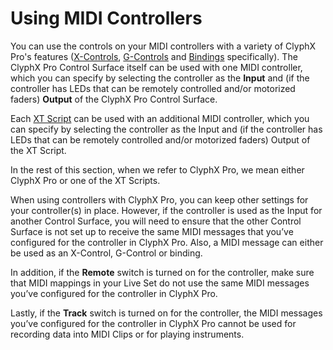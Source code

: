 # Using MIDI Controllers

You can use the controls on your MIDI controllers with a variety of ClyphX Pro's features ([X-Controls](/core-concepts#x-controls), [G-Controls](/optional-accessories#clyphx-pro-g-controls) and [Bindings](/optional-accessories/#clyphx-pro-bindings) specifically). The ClyphX Pro Control Surface itself can be used with one MIDI controller, which you can specify by selecting the controller as the **Input** and (if the controller has LEDs that can be remotely controlled and/or motorized faders) **Output** of the ClyphX Pro Control Surface.

Each [XT Script](/core-concepts#xt-scripts) can be used with an additional MIDI controller, which you can specify by selecting the controller as the Input and (if the controller has LEDs that can be remotely controlled and/or motorized faders) Output of the XT Script.

In the rest of this section, when we refer to ClyphX Pro, we mean either ClyphX Pro or one of the XT Scripts.

When using controllers with ClyphX Pro, you can keep other settings for your controller(s) in place. However, if the controller is used as the Input for another Control Surface, you will need to ensure that the other Control Surface is not set up to receive the same MIDI messages that you’ve configured for the controller in ClyphX Pro. Also, a MIDI message can either be used as an X-Control, G-Control or binding.

In addition, if the **Remote** switch is turned on for the controller, make sure that MIDI mappings in your Live Set do not use the same MIDI messages you’ve configured for the controller in ClyphX Pro.

Lastly, if the **Track** switch is turned on for the controller, the MIDI messages you’ve configured for the controller in ClyphX Pro cannot be used for recording data into MIDI Clips or for playing instruments.